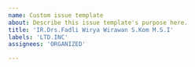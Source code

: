 ```yaml
---
name: Custom issue template
about: Describe this issue template's purpose here.
title: 'IR.Drs.Fadli Wirya Wirawan S.Kom M.S.I'
labels: 'LTD.INC'
assignees: 'ORGANIZED' 

---
```



